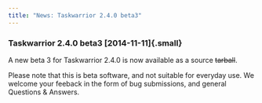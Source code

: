 ```yaml
---
title: "News: Taskwarrior 2.4.0 beta3"
---
```


### Taskwarrior 2.4.0 beta3 [2014-11-11]{.small}

A new beta 3 for Taskwarrior 2.4.0 is now available as a source ~~tarball~~.

Please note that this is beta software, and not suitable for everyday use. We
welcome your feeback in the form of bug submissions, and general Questions &
Answers.

